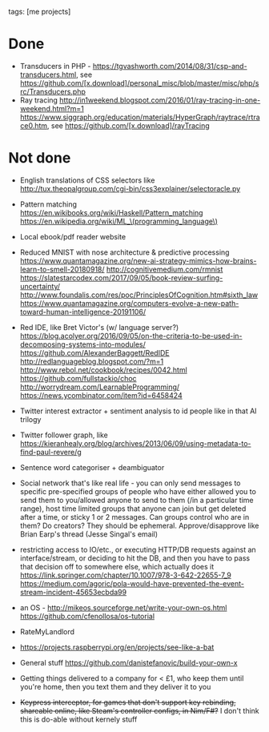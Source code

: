 tags: [me projects]
# Done
* Transducers in PHP - https://tgvashworth.com/2014/08/31/csp-and-transducers.html, see https://github.com/[x.download]/personal_misc/blob/master/misc/php/src/Transducers.php
* Ray tracing http://in1weekend.blogspot.com/2016/01/ray-tracing-in-one-weekend.html?m=1 https://www.siggraph.org/education/materials/HyperGraph/raytrace/rtrace0.htm, see https://github.com/[x.download]/rayTracing

# Not done
* English translations of CSS selectors like http://tux.theopalgroup.com/cgi-bin/css3explainer/selectoracle.py
* Pattern matching https://en.wikibooks.org/wiki/Haskell/Pattern_matching https://en.wikipedia.org/wiki/ML_\(programming_language\)
* Local ebook/pdf reader website 
* Reduced MNIST with nose architecture & predictive processing https://www.quantamagazine.org/new-ai-strategy-mimics-how-brains-learn-to-smell-20180918/ http://cognitivemedium.com/rmnist https://slatestarcodex.com/2017/09/05/book-review-surfing-uncertainty/ http://www.foundalis.com/res/poc/PrinciplesOfCognition.htm#sixth_law https://www.quantamagazine.org/computers-evolve-a-new-path-toward-human-intelligence-20191106/
* Red IDE, like Bret Victor's (w/ language server?) https://blog.acolyer.org/2016/09/05/on-the-criteria-to-be-used-in-decomposing-systems-into-modules/ https://github.com/AlexanderBaggett/RedIDE http://redlanguageblog.blogspot.com/?m=1 http://www.rebol.net/cookbook/recipes/0042.html https://github.com/fullstackio/choc http://worrydream.com/LearnableProgramming/ https://news.ycombinator.com/item?id=6458424
* Twitter interest extractor + sentiment analysis to id people like in that AI trilogy
* Twitter follower graph, like https://kieranhealy.org/blog/archives/2013/06/09/using-metadata-to-find-paul-revere/g
* Sentence word categoriser + deambiguator
* Social network that's like real life - you can only send messages to specific pre-specified groups of people who have either allowed you to send them to you/allowed anyone to send to them (/in a particular time range), host time limited groups that anyone can join but get deleted after a time, or sticky 1 or 2 messages. Can groups control who are in them? Do creators? They should be ephemeral. Approve/disapprove like Brian Earp's thread (Jesse Singal's email)
* restricting access to IO/etc., or executing HTTP/DB requests against an interface/stream, or deciding to hit the DB, and then you have to pass that decision off to somewhere else, which actually does it https://link.springer.com/chapter/10.1007/978-3-642-22655-7_9 https://medium.com/agoric/pola-would-have-prevented-the-event-stream-incident-45653ecbda99
* an OS - http://mikeos.sourceforge.net/write-your-own-os.html https://github.com/cfenollosa/os-tutorial
* RateMyLandlord
* https://projects.raspberrypi.org/en/projects/see-like-a-bat
* General stuff https://github.com/danistefanovic/build-your-own-x
* Getting things delivered to a company for < £1, who keep them until you're home, then you text them and they deliver it to you

* ~~Keypress interceptor, for games that don't support key rebinding, shareable online, like Steam's controller configs, in Nim/F#?~~ I don't think this is do-able without kernely stuff
